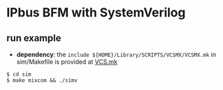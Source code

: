 # IPbus BFM with SystemVerilog


## run example
  * **dependency**: the `include ${HOME}/Library/SCRIPTS/VCSMX/VCSMX.mk` in sim/Makefile is provided at [VCS.mk](https://github.com/bhyou/ASIC-Scripts/blob/main/VCSMX/VCSMX.mk)
  ```
  $ cd sim
  $ make mixcom && ./simv
  ```

